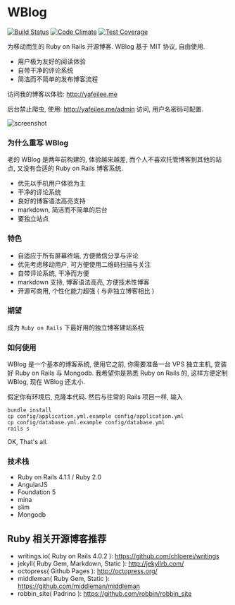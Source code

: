 WBlog
=======
[![Build Status](https://travis-ci.org/windy/wblog.svg?branch=master)](https://travis-ci.org/windy/wblog)
[![Code Climate](https://codeclimate.com/github/windy/wblog.png)](https://codeclimate.com/github/windy/wblog)
[![Test Coverage](https://codeclimate.com/github/windy/wblog/coverage.png)](https://codeclimate.com/github/windy/wblog)

为移动而生的 Ruby on Rails 开源博客. WBlog 基于 MIT 协议, 自由使用.

* 用户极为友好的阅读体验
* 自带干净的评论系统
* 简洁而不简单的发布博客流程

访问我的博客以体验: <http://yafeilee.me>

后台禁止爬虫, 使用: <http://yafeilee.me/admin> 访问, 用户名密码可配置.

![screenshot](https://github.com/windy/wblog/raw/master/doc/wblog.gif)


### 为什么重写 WBlog

老的 WBlog 是两年前构建的, 体验越来越差, 而个人不喜欢托管博客到其他的站点, 又没有合适的 Ruby on Rails 博客系统.

* 优先以手机用户体验为主
* 干净的评论系统
* 良好的博客语法高亮支持
* markdown, 简洁而不简单的后台
* 要独立站点

### 特色

* 自适应于所有屏幕终端, 方便微信分享与评论
* 优先考虑移动用户, 可方便使用二维码扫描与关注
* 自带评论系统, 干净而方便
* markdown 支持, 博客语法高亮, 方便技术性博客
* 开源可商用, 个性化能力超强 ( 与非独立博客相比 )

### 期望

成为 `Ruby on Rails` 下最好用的独立博客建站系统

### 如何使用

WBlog 是一个基本的博客系统, 使用它之前, 你需要准备一台 VPS 独立主机, 安装好 Ruby on Rails 与 Mongodb. 我希望你是熟悉 Ruby on Rails 的, 这样方便定制 WBlog, 现在 WBlog 还太小.

假定你有环境后, 克隆本代码. 然后与往常的 Rails 项目一样, 输入

```shell
bundle install
cp config/application.yml.example config/application.yml
cp config/database.yml.example config/database.yml
rails s
```

OK, That's all.

### 技术栈

* Ruby on Rails 4.1.1 / Ruby 2.0
* AngularJS
* Foundation 5
* mina
* slim
* Mongodb


## Ruby 相关开源博客推荐

* writings.io( Ruby on Rails 4.0.2 ): <https://github.com/chloerei/writings>
* jekyll( Ruby Gem, Markdown, Static ): <http://jekyllrb.com/>
* octopress( Github Pages ): <http://octopress.org/>
* middleman( Ruby Gem, Static ): <https://github.com/middleman/middleman>
* robbin_site( Padrino ): <https://github.com/robbin/robbin_site>
